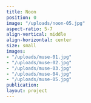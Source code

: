 ```yaml
---
title: Noon
position: 0
image: "/uploads/noon-05.jpg"
aspect-ratio: 5-7
align-vertical: middle
align-horizontal: center
size: small
images:
- "/uploads/muse-01.jpg"
- "/uploads/muse-02.jpg"
- "/uploads/muse-03.jpg"
- "/uploads/muse-04.jpg"
- "/uploads/muse-05.jpg"
publication: 
layout: project
---
```


